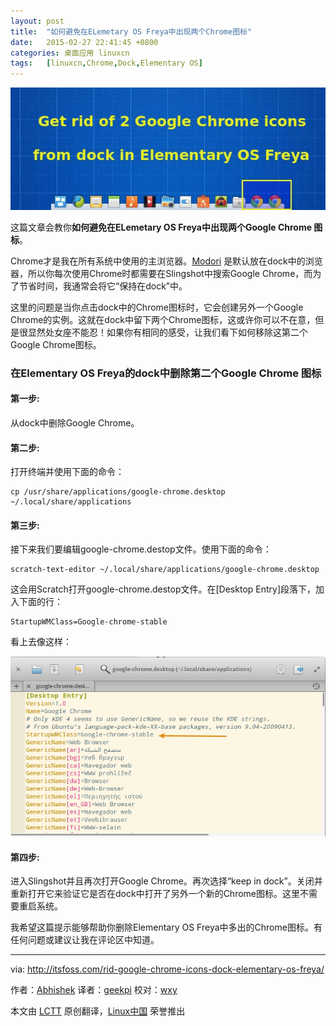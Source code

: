 ```yaml
---
layout: post
title:	"如何避免在ELemetary OS Freya中出现两个Chrome图标"
date:	2015-02-27 22:41:45 +0800 
categories:	桌面应用 linuxcn 
tags:	[linuxcn,Chrome,Dock,Elementary OS]
---
```



![](/Asserts/Images/album/201502/27/224147o300a3wxibewbhsh.jpeg)


这篇文章会教你**如何避免在ELemetary OS Freya中出现两个Google Chrome 图标**。


Chrome才是我在所有系统中使用的主浏览器。[Modori](http://midori-browser.org/) 是默认放在dock中的浏览器，所以你每次使用Chrome时都需要在Slingshot中搜索Google Chrome，而为了节省时间，我通常会将它“保持在dock”中。


这里的问题是当你点击dock中的Chrome图标时，它会创建另外一个Google Chrome的实例。这就在dock中留下两个Chrome图标，这或许你可以不在意，但是很显然处女座不能忍！如果你有相同的感受，让我们看下如何移除这第二个Google Chrome图标。


### 在Elementary OS Freya的dock中删除第二个Google Chrome 图标


#### 第一步:


从dock中删除Google Chrome。


#### 第二步:


打开终端并使用下面的命令：



```
cp /usr/share/applications/google-chrome.desktop ~/.local/share/applications

```

#### 第三步:


接下来我们要编辑google-chrome.destop文件。使用下面的命令：



```
scratch-text-editor ~/.local/share/applications/google-chrome.desktop

```

这会用Scratch打开google-chrome.destop文件。在[Desktop Entry]段落下，加入下面的行：



```
StartupWMClass=Google-chrome-stable

```

看上去像这样：


![](/Asserts/Images/album/201502/27/224151rhltdfhtd1zfpmcq.png)


#### 第四步:


进入Slingshot并且再次打开Google Chrome。再次选择“keep in dock”。关闭并重新打开它来验证它是否在dock中打开了另外一个新的Chrome图标。这里不需要重启系统。


我希望这篇提示能够帮助你删除Elementary OS Freya中多出的Chrome图标。有任何问题或建议让我在评论区中知道。




---


via: <http://itsfoss.com/rid-google-chrome-icons-dock-elementary-os-freya/>


作者：[Abhishek](http://itsfoss.com/author/abhishek/) 译者：[geekpi](https://github.com/geekpi) 校对：[wxy](https://github.com/wxy)


本文由 [LCTT](https://github.com/LCTT/TranslateProject) 原创翻译，[Linux中国](http://linux.cn/) 荣誉推出
